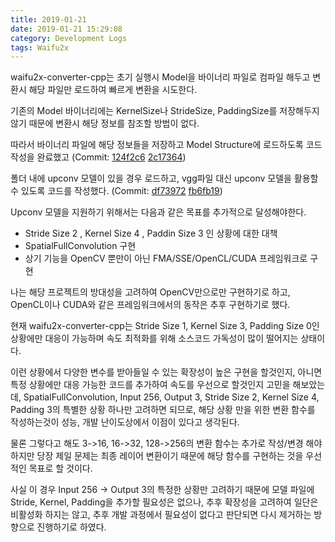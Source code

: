 ```yaml
---
title: 2019-01-21
date: 2019-01-21 15:29:08
category: Development Logs
tags: Waifu2x
---
```


waifu2x-converter-cpp는 초기 실행시 Model을 바이너리 파일로 컴파일 해두고 변환시 해당 파일만 로드하여 빠르게 변환을 시도한다.

기존의 Model 바이너리에는 KernelSize나 StrideSize, PaddingSize를 저장해두지 않기 때문에 변환시 해당 정보를 참조할 방법이 없다.

따라서 바이너리 파일에 해당 정보들을 저장하고 Model Structure에 로드하도록 코드 작성을 완료했고 (Commit: [124f2c6](https://github.com/DeadSix27/waifu2x-converter-cpp/commit/124f2c6b1136b8dce21f2752aa78d14c72d11d89) [2c17364](https://github.com/DeadSix27/waifu2x-converter-cpp/commit/2c17364fa9ad8e0b881a4dae64d7fac0e2e935ae))

폴더 내에 upconv 모델이 있을 경우 로드하고, vgg파일 대신 upconv 모델을 활용할 수 있도록 코드를 작성했다. (Commit: [df73972](https://github.com/DeadSix27/waifu2x-converter-cpp/commit/df73972c0a46f3c58739801092d32e96c2dd507d) [fb6fb19](https://github.com/DeadSix27/waifu2x-converter-cpp/commit/fb6fb19efb81f0b92fb5179b2cacdb121aa87322))

Upconv 모델을 지원하기 위해서는 다음과 같은 목표를 추가적으로 달성해야한다.
- Stride Size 2 , Kernel Size 4 , Paddin Size 3 인 상황에 대한 대책
- SpatialFullConvolution 구현
- 상기 기능을 OpenCV 뿐만이 아닌 FMA/SSE/OpenCL/CUDA 프레임워크로 구현

나는 해당 프로젝트의 방대성을 고려하여 OpenCV만으로만 구현하기로 하고, OpenCL이나 CUDA와 같은 프레임워크에서의 동작은 추후 구현하기로 했다.

현재 waifu2x-converter-cpp는 Stride Size 1, Kernel Size 3, Padding Size 0인 상황에만 대응이 가능하며 속도 최적화를 위해 소스코드 가독성이 많이 떨어지는 상태이다. 


이런 상황에서 다양한 변수를 받아들일 수 있는 확장성이 높은 구현을 할것인지, 아니면 특정 상황에만 대응 가능한 코드를 추가하여 속도를 우선으로 할것인지 고민을 해보았는데, SpatialFullConvolution, Input 256, Output 3, Stride Size 2, Kernel Size 4, Padding 3의 특별한 상황 하나만 고려하면 되므로, 해당 상황 만을 위한 변환 함수를 작성하는것이 성능, 개발 난이도상에서 이점이 있다고 생각된다.

물론 그렇다고 해도 3->16, 16->32, 128->256의 변환 함수는 추가로 작성/변경 해야하지만 당장 제일 문제는 최종 레이어 변환이기 때문에 해당 함수를 구현하는 것을 우선적인 목표로 할 것이다.

사실 이 경우 Input 256 -> Output 3의 특정한 상황만 고려하기 때문에 모델 파일에 Stride, Kernel, Padding을 추가할 필요성은 없으나, 추후 확장성을 고려하여 일단은 비활성화 하지는 않고, 추후 개발 과정에서 필요성이 없다고 판단되면 다시 제거하는 방향으로 진행하기로 하였다.
